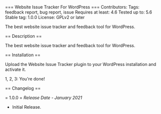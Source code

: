 === Website Issue Tracker For WordPress ===
Contributors:
Tags: feedback report, bug report, issue
Requires at least: 4.6
Tested up to: 5.6
Stable tag: 1.0.0
License: GPLv2 or later

The best website issue tracker and feedback tool for WordPress.

== Description ==

The best website issue tracker and feedback tool for WordPress.

== Installation ==

Upload the Website Issue Tracker plugin to your WordPress installation and activate it.

1, 2, 3: You're done!

== Changelog ==

= 1.0.0 =
*Release Date - January 2021*

* Initial Release.
